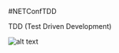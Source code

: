 #NETConfTDD

TDD (Test Driven Development)

![alt text](http://iwt2.org/wp-content/uploads/2015/06/tdd-logo-300x235.png)


